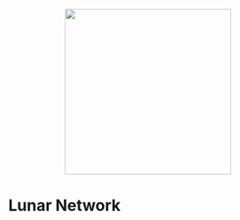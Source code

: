 <p align="center">
  <img height="300" width="" src="https://user-images.githubusercontent.com/78504403/160208918-9d188a18-3371-440c-b12f-0f67b68b2713.png">
</p>

# Lunar Network
